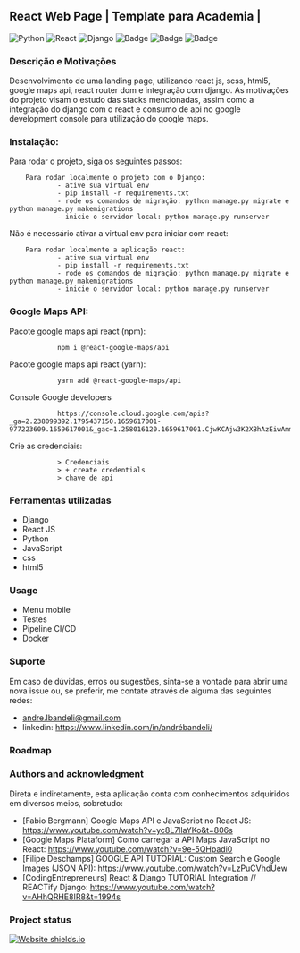 ## React Web Page | Template para Academia |
![Python](https://img.shields.io/badge/python-3670A0?style=for-the-badge&logo=python&logoColor=ffdd54)
![React](https://img.shields.io/badge/react-%2320232a.svg?style=for-the-badge&logo=react&logoColor=%2361DAFB)
![Django](https://img.shields.io/badge/django-%23092E20.svg?style=for-the-badge&logo=django&logoColor=white)
![Badge](https://img.shields.io/badge/JavaScript-F7DF1E?style=for-the-badge&logo=javascript&logoColor=black)
![Badge](https://img.shields.io/badge/CSS-239120?&style=for-the-badge&logo=css3&logoColor=white)
![Badge](https://img.shields.io/badge/HTML5-E34F26?style=for-the-badge&logo=html5&logoColor=white)



### Descrição e Motivações

Desenvolvimento de uma landing page, utilizando react js, scss, html5, google maps api, react router dom e integração com django. As motivações do projeto visam o estudo das stacks mencionadas, assim como a integração do django com o react e consumo de api no google development console para utilização do google maps. 


### Instalação:

Para rodar o projeto, siga os seguintes passos: 

        Para rodar localmente o projeto com o Django: 
                - ative sua virtual env
                - pip install -r requirements.txt
                - rode os comandos de migração: python manage.py migrate e python manage.py makemigrations
                - inicie o servidor local: python manage.py runserver
                
Não é necessário ativar a virtual env para iniciar com react:
                
        Para rodar localmente a aplicação react:
                - ative sua virtual env
                - pip install -r requirements.txt
                - rode os comandos de migração: python manage.py migrate e python manage.py makemigrations
                - inicie o servidor local: python manage.py runserver

### Google Maps API:

Pacote google maps api react (npm): 

                npm i @react-google-maps/api
                
Pacote google maps api react (yarn):
                
                yarn add @react-google-maps/api
               
Console Google developers
                
                https://console.cloud.google.com/apis?_ga=2.238099392.1795437150.1659617001-977223609.1659617001&_gac=1.258016120.1659617001.CjwKCAjw3K2XBhAzEiwAmmgrAkwmn5cjp86Jxh80l4b5PeaUHmaz4HTTbw9C_cljPR6grD1Zkodx0BoC2a0QAvD_BwE

Crie as credenciais:
        
                > Credenciais
                > + create credentials
                > chave de api


### Ferramentas utilizadas

- Django
- React JS
- Python
- JavaScript
- css
- html5


### Usage

- Menu mobile
- Testes 
- Pipeline CI/CD
- Docker

### Suporte

Em caso de dúvidas, erros ou sugestões, sinta-se a vontade para abrir uma nova issue ou, se preferir, me contate através de alguma das seguintes redes:

- andre.lbandeli@gmail.com
- linkedin: https://www.linkedin.com/in/andrébandeli/


### Roadmap


### Authors and acknowledgment

Direta e indiretamente, esta aplicação conta com conhecimentos adquiridos em diversos meios, sobretudo:

- [Fabio Bergmann] Google Maps API e JavaScript no React JS: https://www.youtube.com/watch?v=yc8L7llaYKo&t=806s
- [Google Maps Plataform] Como carregar a API Maps JavaScript no React: https://www.youtube.com/watch?v=9e-5QHpadi0
- [Filipe Deschamps] GOOGLE API TUTORIAL: Custom Search e Google Images (JSON API): https://www.youtube.com/watch?v=LzPuCVhdUew
- [CodingEntrepreneurs] React & Django TUTORIAL Integration // REACTify Django: https://www.youtube.com/watch?v=AHhQRHE8IR8&t=1994s


### Project status

[![Website shields.io](https://img.shields.io/website-up-down-green-red/http/shields.io.svg)](http://shields.io/)
